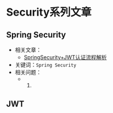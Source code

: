 # Security系列文章

## Spring Security

- 相关文章：
  - [SpringSecurity+JWT认证流程解析](https://juejin.im/post/6846687598442708999)
- 关键词：`Spring Security `
- 相关问题：
  - 1. 



## JWT
